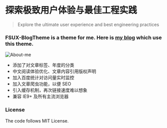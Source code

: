 # 探索极致用户体验与最佳工程实践

> Explore the ultimate user experience and best engineering practices


### FSUX-BlogTheme is a theme for me. Here is [my blog](http://fsux.me) which use this theme.


![About-me](https://i.imgur.com/dfUjGyL.jpg)


- 添加了对文章标签、年度的分类
- 中文阅读体验优化、文章内容引用版权声明
- 加入百度统计对访问量实时监控
- 加入文章爬虫功能，以便 SEO 
- 引入缓存机制，再次链接速度难以想象
- 兼容 IE9+ 及所有主流浏览器

### License

The code follows MIT License.
